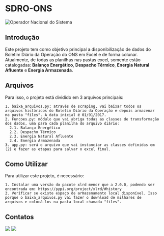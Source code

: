 # SDRO-ONS
![Operador Nacional do Sistema](../../../Imagens/ons-logo@2x.ac52821bc48c70c7d00b5fd88ad4a3c8f4013a25.png)

## Introdução
Este projeto tem como objetivo principal a disponibilização de dados do Boletim Diário da Operação do ONS em Excel e de forma colunar. Atualmente, de todas as planilhas nas pastas excel, somente estão catalogadas: **Balanço Energético**, **Despacho Térmico**, **Energia Natural Afluente** e **Energia Armazenada**.

## Arquivos
Para isso, o projeto está dividido em 3 arquivos principais:

    1. baixa_arquivos.py: através de scraping, vai baixar todos os arquivos históricos do Boletim Diário da Operação e depois armazenar na pasta "files". A data inicial é 01/01/2017.
    2. Funcoes.py: módulo que vai abriga todas as classes de transformação dos dados, uma para cada planilha do arquivo diário:
      2.1. Balanço Energético
      2.2. Despacho Térmico
      2.3. Energia Natural Afluente
      2.4. Energia Armazenada
    3. app.py: será o arquivo que vai instanciar as classes definidas em (2) e fazer as etapas para salvar o excel final.

## Como Utilizar

Para utilizar este projeto, é necessário:

    1. Instalar uma versão do pacote xlrd menor que a 2.0.0, podendo ser encontrada em: https://pypi.org/project/xlrd/#history
    2. Verificar se existe espaço de armazenamento local disponível. Isso porque o baixa_arquivos.py vai fazer o download de milhares de arquivos e colocá-los na pasta local chamada "files".

## Contatos

<div>
<a href = "mailto:diego.holanda.neri@gmail.com"><img src="https://img.shields.io/badge/Gmail-D14836?style=for-the-badge&logo=gmail&logoColor=white" target="_blank"></a>
<a href="https://www.linkedin.com/in/diego-neri/" target="_blank"><img src="https://img.shields.io/badge/-LinkedIn-%230077B5?style=for-the-badge&logo=linkedin&logoColor=white" target="_blank"></a>   
</div>